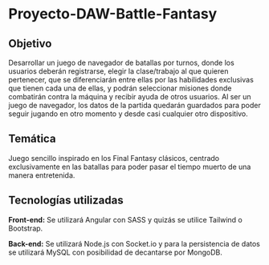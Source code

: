 # Proyecto-DAW-Battle-Fantasy

## Objetivo
Desarrollar un juego de navegador de batallas por turnos, donde los usuarios deberán registrarse, elegir la clase/trabajo al que quieren pertenecer, que se diferenciarán entre ellas por las habilidades exclusivas que tienen cada una de ellas, y podrán seleccionar misiones donde combatirán contra la máquina y recibir ayuda de otros usuarios. Al ser un juego de navegador, los datos de la partida quedarán guardados para poder seguir jugando en otro momento y desde casi cualquier otro dispositivo.

## Temática
Juego sencillo inspirado en los Final Fantasy clásicos, centrado exclusivamente en las batallas para poder pasar el tiempo muerto de una manera entretenida.

## Tecnologías utilizadas
**Front-end:** Se utilizará Angular con SASS y quizás se utilice Tailwind o Bootstrap.

**Back-end:** Se utilizará Node.js con Socket.io y para la persistencia de datos se utilizará MySQL con posibilidad de decantarse por MongoDB.
